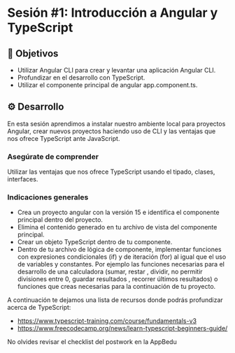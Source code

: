 # Sesión #1: Introducción a Angular y TypeScript

## :dart: Objetivos

- Utilizar Angular CLI para crear y levantar una aplicación Angular CLI.
- Profundizar en el desarrollo con TypeScript.
- Utilizar el componente principal de angular app.component.ts.


## ⚙ Desarrollo

En esta sesión aprendimos a instalar nuestro ambiente local para proyectos Angular, crear nuevos proyectos haciendo uso de CLI y las ventajas que nos ofrece TypeScript ante JavaScript.

### Asegúrate de comprender

Utilizar las ventajas que nos ofrece TypeScript usando el tipado, clases, interfaces.

### Indicaciones generales

+ Crea un proyecto angular con la versión 15 e identifica el componente principal dentro del proyecto.
+ Elimina el contenido generado en tu archivo de vista del componente principal.
+ Crear un objeto TypeScript dentro de tu componente.
+ Dentro de tu archivo de lógica de componente, implementar funciones con expresiones condicionales (if) y de iteración (for) al igual que el uso de variables y constantes. Por ejemplo las funciones necesarias para el desarrollo de una calculadora (sumar, restar , dividir, no permitir divisiones entre 0, guardar resultados , recorrer últimos resultados) o funciones que creas necesarias para la continuación de tu proyecto.

A continuación te dejamos una lista de recursos donde podrás profundizar acerca de TypeScript:
* https://www.typescript-training.com/course/fundamentals-v3
* https://www.freecodecamp.org/news/learn-typescript-beginners-guide/


No olvides revisar el checklist del postwork en la AppBedu
